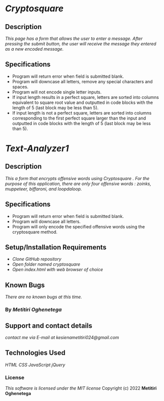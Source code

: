 # _Cryptosquare_

## Description

_This page has a form that allows the user to enter a message. After pressing the submit button, the user will receive  the message they entered as a new encoded message._

## Specifications

* Program will return error when field is submitted blank.
* Program will downcase all letters, remove any special characters and spaces.
* Program will not encode single letter inputs.
* If input length results in a perfect square, letters are sorted into columns equivalent to square root value and outputted in code blocks with the length of 5 (last block may be less than 5).
* If input length is not a perfect square, letters are sorted into columns corresponding to the first perfect square larger than the input and outputted in code blocks with the length of 5 (last block may be less than 5).

# _Text-Analyzer1_

## Description

_This a form that encrypts offensive words using Cryptosquare  . For the purpose of this application, there are only four offensive words : zoinks, muppeteer, biffaroni, and loopdaloop._

## Specifications

* Program will return error when field is submitted blank.
* Program will downcase all letters.
* Program will only encode the specified offensive words using the cryptosquare method. 

## Setup/Installation Requirements

* _Clone GitHub repository_
* _Open folder named cryptosquare_
* _Open index.html with web browser of choice_
 
## Known Bugs

_There are no known bugs at this time._

### By _**Metitiri Oghenetega**_

## Support and contact details

_contact me via E-mail at kesienametitiri024@gmail.com_

## Technologies Used

_HTML CSS JavaScript jQuery_

### License

*This software is licensed under the MIT license*
 Copyright (c) 2022 **Metitiri Oghenetega**